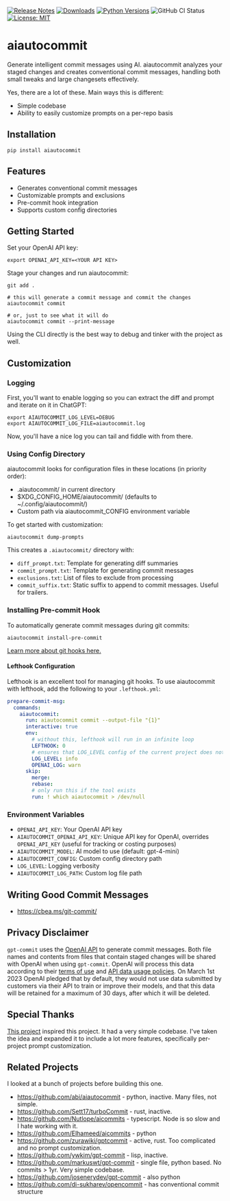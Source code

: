 [![Release Notes](https://img.shields.io/github/release/iloveitaly/aiautocommit)](https://github.com/iloveitaly/aiautocommit/releases) [![Downloads](https://static.pepy.tech/badge/aiautocommit/month)](https://pepy.tech/project/aiautocommit) [![Python Versions](https://img.shields.io/pypi/pyversions/aiautocommit)](https://pypi.org/project/aiautocommit) ![GitHub CI Status](https://github.com/iloveitaly/aiautocommit/actions/workflows/build_and_publish.yml/badge.svg) [![License: MIT](https://img.shields.io/badge/License-MIT-yellow.svg)](https://opensource.org/licenses/MIT)

# aiautocommit

Generate intelligent commit messages using AI. aiautocommit analyzes your staged changes and creates conventional commit messages, handling both small tweaks and large changesets effectively.

Yes, there are a lot of these. Main ways this is different:

* Simple codebase
* Ability to easily customize prompts on a per-repo basis

## Installation

```shell
pip install aiautocommit
```

## Features

* Generates conventional commit messages
* Customizable prompts and exclusions
* Pre-commit hook integration
* Supports custom config directories

## Getting Started

Set your OpenAI API key:

```
export OPENAI_API_KEY=<YOUR API KEY>
```

Stage your changes and run aiautocommit:

```
git add .

# this will generate a commit message and commit the changes
aiautocommit commit

# or, just to see what it will do
aiautocommit commit --print-message
```

Using the CLI directly is the best way to debug and tinker with the project as well.

## Customization

### Logging

First, you'll want to enable logging so you can extract the diff and prompt and iterate on it in ChatGPT:

```shell
export AIAUTOCOMMIT_LOG_LEVEL=DEBUG
export AIAUTOCOMMIT_LOG_FILE=aiautocommit.log
```

Now, you'll have a nice log you can tail and fiddle with from there.

### Using Config Directory

aiautocommit looks for configuration files in these locations (in priority order):

* .aiautocommit/ in current directory
* $XDG_CONFIG_HOME/aiautocommit/ (defaults to ~/.config/aiautocommit/)
* Custom path via aiautocommit_CONFIG environment variable

To get started with customization:

```shell
aiautocommit dump-prompts
```

This creates a `.aiautocommit/` directory with:

* `diff_prompt.txt`: Template for generating diff summaries
* `commit_prompt.txt`: Template for generating commit messages
* `exclusions.txt`: List of files to exclude from processing
* `commit_suffix.txt`: Static suffix to append to commit messages. Useful for trailers.

### Installing Pre-commit Hook

To automatically generate commit messages during git commits:

```
aiautocommit install-pre-commit
```

[Learn more about git hooks here.](https://git-scm.com/book/en/v2/Customizing-Git-Git-Hooks)


#### Lefthook Configuration

Lefthook is an excellent tool for managing git hooks. To use aiautocommit with lefthook, add the following to your `.lefthook.yml`:

```yaml
prepare-commit-msg:
  commands:
    aiautocommit:
      run: aiautocommit commit --output-file "{1}"
      interactive: true
      env:
        # without this, lefthook will run in an infinite loop
        LEFTHOOK: 0
        # ensures that LOG_LEVEL config of the current project does not interfere with aiautocommit
        LOG_LEVEL: info
        OPENAI_LOG: warn
      skip:
        merge:
        rebase:
        # only run this if the tool exists
        run: ! which aiautocommit > /dev/null
```

### Environment Variables

* `OPENAI_API_KEY`: Your OpenAI API key
* `AIAUTOCOMMIT_OPENAI_API_KEY`: Unique API key for OpenAI, overrides `OPENAI_API_KEY` (useful for tracking or costing purposes)
* `AIAUTOCOMMIT_MODEL`: AI model to use (default: gpt-4-mini)
* `AIAUTOCOMMIT_CONFIG`: Custom config directory path
* `LOG_LEVEL`: Logging verbosity
* `AIAUTOCOMMIT_LOG_PATH`: Custom log file path

## Writing Good Commit Messages

* https://cbea.ms/git-commit/

## Privacy Disclaimer

`gpt-commit` uses the [OpenAI API](https://platform.openai.com/docs) to generate commit messages. Both file names and contents from files that contain staged changes will be shared with OpenAI when using `gpt-commit`. OpenAI will process this data according to their [terms of use](https://openai.com/policies/terms-of-use) and [API data usage policies](https://openai.com/policies/api-data-usage-policies). On March 1st 2023 OpenAI pledged that by default, they would not use data submitted by customers via their API to train or improve their models, and that this data will be retained for a maximum of 30 days, after which it will be deleted.

## Special Thanks

[This project](https://github.com/markuswt/gpt-commit) inspired this project. It had a very simple codebase. I've taken the idea and expanded it to include a lot more features, specifically per-project prompt customization.

## Related Projects

I looked at a bunch of projects before building this one.

- https://github.com/abi/aiautocommit - python, inactive. Many files, not simple.
- https://github.com/Sett17/turboCommit - rust, inactive.
- https://github.com/Nutlope/aicommits - typescript. Node is so slow and I hate working with it.
- https://github.com/Elhameed/aicommits - python
- https://github.com/zurawiki/gptcommit - active, rust. Too complicated and no prompt customization.
- https://github.com/ywkim/gpt-commit - lisp, inactive.
- https://github.com/markuswt/gpt-commit - single file, python based. No commits > 1yr. Very simple codebase.
- https://github.com/josenerydev/gpt-commit - also python
- https://github.com/di-sukharev/opencommit - has conventional commit structure